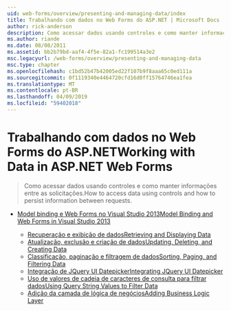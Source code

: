 ```yaml
---
uid: web-forms/overview/presenting-and-managing-data/index
title: Trabalhando com dados no Web Forms do ASP.NET | Microsoft Docs
author: rick-anderson
description: Como acessar dados usando controles e como manter informações entre as solicitações.
ms.author: riande
ms.date: 08/08/2011
ms.assetid: bb2b79bd-aaf4-4f5e-82a1-fc199514a3e2
msc.legacyurl: /web-forms/overview/presenting-and-managing-data
msc.type: chapter
ms.openlocfilehash: c1bd52b47b42005ed22f107b9f8aaa65c0ed111a
ms.sourcegitcommit: 0f1119340e4464720cfd16d0ff15764746ea1fea
ms.translationtype: MT
ms.contentlocale: pt-BR
ms.lasthandoff: 04/09/2019
ms.locfileid: "59402018"
---
```

# <a name="working-with-data-in-aspnet-web-forms"></a><span data-ttu-id="8ea76-103">Trabalhando com dados no Web Forms do ASP.NET</span><span class="sxs-lookup"><span data-stu-id="8ea76-103">Working with Data in ASP.NET Web Forms</span></span>

> <span data-ttu-id="8ea76-104">Como acessar dados usando controles e como manter informações entre as solicitações.</span><span class="sxs-lookup"><span data-stu-id="8ea76-104">How to access data using controls and how to persist information between requests.</span></span>


- [<span data-ttu-id="8ea76-105">Model binding e Web Forms no Visual Studio 2013</span><span class="sxs-lookup"><span data-stu-id="8ea76-105">Model Binding and Web Forms in Visual Studio 2013</span></span>](model-binding/index.md)

    - [<span data-ttu-id="8ea76-106">Recuperação e exibição de dados</span><span class="sxs-lookup"><span data-stu-id="8ea76-106">Retrieving and Displaying Data</span></span>](model-binding/retrieving-data.md)
    - [<span data-ttu-id="8ea76-107">Atualização, exclusão e criação de dados</span><span class="sxs-lookup"><span data-stu-id="8ea76-107">Updating, Deleting, and Creating Data</span></span>](model-binding/updating-deleting-and-creating-data.md)
    - [<span data-ttu-id="8ea76-108">Classificação, paginação e filtragem de dados</span><span class="sxs-lookup"><span data-stu-id="8ea76-108">Sorting, Paging, and Filtering Data</span></span>](model-binding/sorting-paging-and-filtering-data.md)
    - [<span data-ttu-id="8ea76-109">Integração de JQuery UI Datepicker</span><span class="sxs-lookup"><span data-stu-id="8ea76-109">Integrating JQuery UI Datepicker</span></span>](model-binding/integrating-jquery-ui.md)
    - [<span data-ttu-id="8ea76-110">Uso de valores de cadeia de caracteres de consulta para filtrar dados</span><span class="sxs-lookup"><span data-stu-id="8ea76-110">Using Query String Values to Filter Data</span></span>](model-binding/using-query-string-values-to-retrieve-data.md)
    - [<span data-ttu-id="8ea76-111">Adição da camada de lógica de negócios</span><span class="sxs-lookup"><span data-stu-id="8ea76-111">Adding Business Logic Layer</span></span>](model-binding/adding-business-logic-layer.md)
